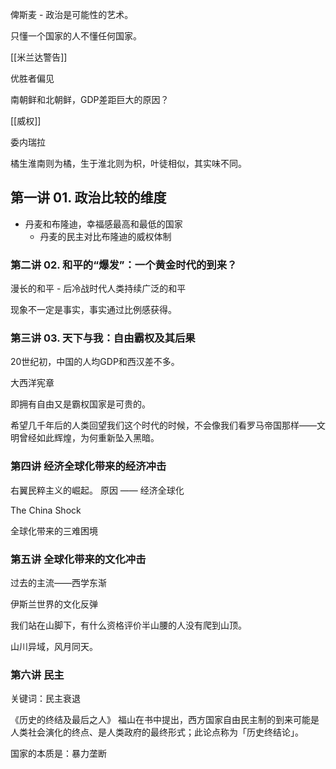 俾斯麦 - 政治是可能性的艺术。

只懂一个国家的人不懂任何国家。

[[米兰达警告]]

优胜者偏见

南朝鲜和北朝鲜，GDP差距巨大的原因？

[[威权]]

委内瑞拉

橘生淮南则为橘，生于淮北则为枳，叶徒相似，其实味不同。


## 第一讲 01. 政治比较的维度
- 丹麦和布隆迪，幸福感最高和最低的国家 
	- 丹麦的民主对比布隆迪的威权体制

### 第二讲  02. 和平的“爆发”：一个黄金时代的到来？

漫长的和平 - 后冷战时代人类持续广泛的和平

现象不一定是事实，事实通过比例感获得。

### 第三讲 03. 天下与我：自由霸权及其后果

20世纪初，中国的人均GDP和西汉差不多。

大西洋宪章

即拥有自由又是霸权国家是可贵的。

希望几千年后的人类回望我们这个时代的时候，不会像我们看罗马帝国那样——文明曾经如此辉煌，为何重新坠入黑暗。

### 第四讲 经济全球化带来的经济冲击

右翼民粹主义的崛起。   原因 —— 经济全球化


The China Shock

全球化带来的三难困境


### 第五讲 全球化带来的文化冲击

过去的主流——西学东渐

伊斯兰世界的文化反弹

我们站在山脚下，有什么资格评价半山腰的人没有爬到山顶。

山川异域，风月同天。

### 第六讲 民主

关键词：民主衰退

《历史的终结及最后之人》
福山在书中提出，西方国家自由民主制的到来可能是人类社会演化的终点、是人类政府的最终形式；此论点称为「历史终结论」。




国家的本质是：暴力垄断


